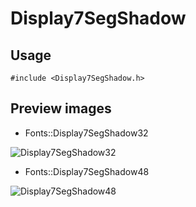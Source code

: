 Display7SegShadow
==========

Usage
------

    #include <Display7SegShadow.h>

Preview images
--------------
* Fonts::Display7SegShadow32 

![Display7SegShadow32](https://raw.githubusercontent.com/DisplayCore/Display7SegShadow/master/Preview/Display7SegShadow32.png)

* Fonts::Display7SegShadow48 

![Display7SegShadow48](https://raw.githubusercontent.com/DisplayCore/Display7SegShadow/master/Preview/Display7SegShadow48.png)

